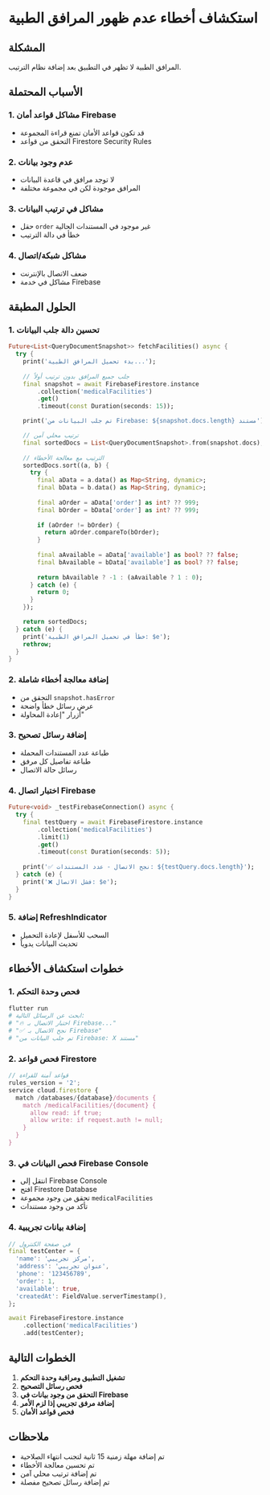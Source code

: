 # استكشاف أخطاء عدم ظهور المرافق الطبية

## المشكلة
المرافق الطبية لا تظهر في التطبيق بعد إضافة نظام الترتيب.

## الأسباب المحتملة

### 1. مشاكل قواعد أمان Firebase
- قد تكون قواعد الأمان تمنع قراءة المجموعة
- التحقق من قواعد Firestore Security Rules

### 2. عدم وجود بيانات
- لا توجد مرافق في قاعدة البيانات
- المرافق موجودة لكن في مجموعة مختلفة

### 3. مشاكل في ترتيب البيانات
- حقل `order` غير موجود في المستندات الحالية
- خطأ في دالة الترتيب

### 4. مشاكل شبكة/اتصال
- ضعف الاتصال بالإنترنت
- مشاكل في خدمة Firebase

## الحلول المطبقة

### 1. تحسين دالة جلب البيانات
```dart
Future<List<QueryDocumentSnapshot>> fetchFacilities() async {
  try {
    print('بدء تحميل المرافق الطبية...');
    
    // جلب جميع المرافق بدون ترتيب أولاً
    final snapshot = await FirebaseFirestore.instance
        .collection('medicalFacilities')
        .get()
        .timeout(const Duration(seconds: 15));

    print('تم جلب البيانات من Firebase: ${snapshot.docs.length} مستند');

    // ترتيب محلي آمن
    final sortedDocs = List<QueryDocumentSnapshot>.from(snapshot.docs);
    
    // الترتيب مع معالجة الأخطاء
    sortedDocs.sort((a, b) {
      try {
        final aData = a.data() as Map<String, dynamic>;
        final bData = b.data() as Map<String, dynamic>;
        
        final aOrder = aData['order'] as int? ?? 999;
        final bOrder = bData['order'] as int? ?? 999;
        
        if (aOrder != bOrder) {
          return aOrder.compareTo(bOrder);
        }
        
        final aAvailable = aData['available'] as bool? ?? false;
        final bAvailable = bData['available'] as bool? ?? false;
        
        return bAvailable ? -1 : (aAvailable ? 1 : 0);
      } catch (e) {
        return 0;
      }
    });

    return sortedDocs;
  } catch (e) {
    print('خطأ في تحميل المرافق الطبية: $e');
    rethrow;
  }
}
```

### 2. إضافة معالجة أخطاء شاملة
- التحقق من `snapshot.hasError`
- عرض رسائل خطأ واضحة
- أزرار "إعادة المحاولة"

### 3. إضافة رسائل تصحيح
- طباعة عدد المستندات المحملة
- طباعة تفاصيل كل مرفق
- رسائل حالة الاتصال

### 4. اختبار اتصال Firebase
```dart
Future<void> _testFirebaseConnection() async {
  try {
    final testQuery = await FirebaseFirestore.instance
        .collection('medicalFacilities')
        .limit(1)
        .get()
        .timeout(const Duration(seconds: 5));
    
    print('✅ نجح الاتصال - عدد المستندات: ${testQuery.docs.length}');
  } catch (e) {
    print('❌ فشل الاتصال: $e');
  }
}
```

### 5. إضافة RefreshIndicator
- السحب للأسفل لإعادة التحميل
- تحديث البيانات يدوياً

## خطوات استكشاف الأخطاء

### 1. فحص وحدة التحكم
```bash
flutter run
# ابحث عن الرسائل التالية:
# "🔥 اختبار الاتصال بـ Firebase..."
# "✅ نجح الاتصال بـ Firebase"
# "تم جلب البيانات من Firebase: X مستند"
```

### 2. فحص قواعد Firestore
```javascript
// قواعد آمنة للقراءة
rules_version = '2';
service cloud.firestore {
  match /databases/{database}/documents {
    match /medicalFacilities/{document} {
      allow read: if true;
      allow write: if request.auth != null;
    }
  }
}
```

### 3. فحص البيانات في Firebase Console
- انتقل إلى Firebase Console
- افتح Firestore Database
- تحقق من وجود مجموعة `medicalFacilities`
- تأكد من وجود مستندات

### 4. إضافة بيانات تجريبية
```dart
// في صفحة الكنترول
final testCenter = {
  'name': 'مركز تجريبي',
  'address': 'عنوان تجريبي',
  'phone': '123456789',
  'order': 1,
  'available': true,
  'createdAt': FieldValue.serverTimestamp(),
};

await FirebaseFirestore.instance
    .collection('medicalFacilities')
    .add(testCenter);
```

## الخطوات التالية

1. **تشغيل التطبيق ومراقبة وحدة التحكم**
2. **فحص رسائل التصحيح**
3. **التحقق من وجود بيانات في Firebase**
4. **إضافة مرفق تجريبي إذا لزم الأمر**
5. **فحص قواعد الأمان**

## ملاحظات
- تم إضافة مهلة زمنية 15 ثانية لتجنب انتهاء الصلاحية
- تم تحسين معالجة الأخطاء
- تم إضافة ترتيب محلي آمن
- تم إضافة رسائل تصحيح مفصلة
